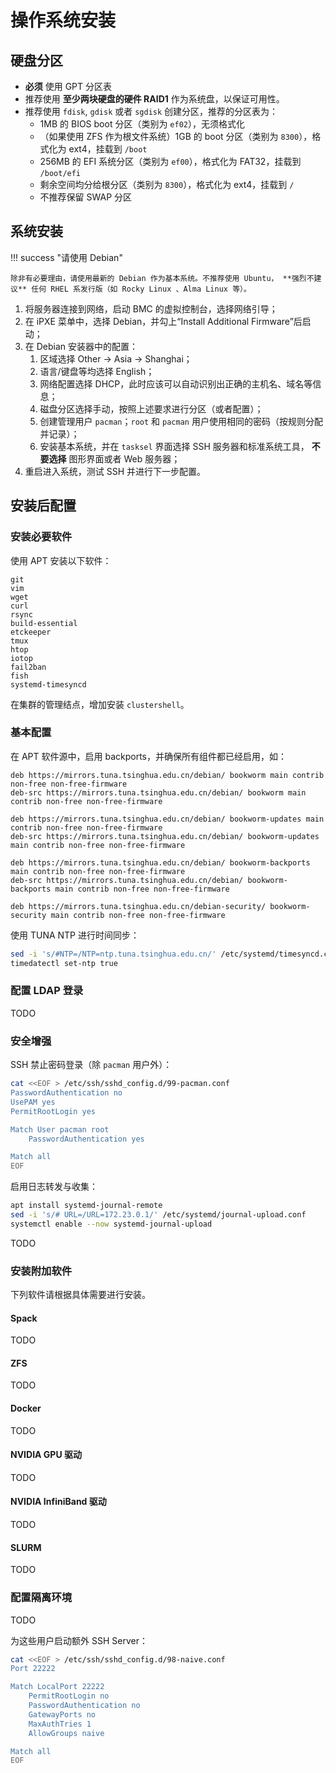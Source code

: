 # 操作系统安装

## 硬盘分区

- **必须** 使用 GPT 分区表
- 推荐使用 **至少两块硬盘的硬件 RAID1** 作为系统盘，以保证可用性。
- 推荐使用 `fdisk`, `gdisk` 或者 `sgdisk` 创建分区，推荐的分区表为：
    - 1MB 的 BIOS boot 分区（类别为 `ef02`），无须格式化
    - （如果使用 ZFS 作为根文件系统）1GB 的 boot 分区（类别为 `8300`），格式化为 ext4，挂载到 `/boot`
    - 256MB 的 EFI 系统分区（类别为 `ef00`），格式化为 FAT32，挂载到 `/boot/efi`
    - 剩余空间均分给根分区（类别为 `8300`），格式化为 ext4，挂载到 `/`
    - 不推荐保留 SWAP 分区

## 系统安装

!!! success "请使用 Debian"

    除非有必要理由，请使用最新的 Debian 作为基本系统。不推荐使用 Ubuntu， **强烈不建议** 任何 RHEL 系发行版（如 Rocky Linux 、Alma Linux 等）。

1. 将服务器连接到网络，启动 BMC 的虚拟控制台，选择网络引导；
2. 在 iPXE 菜单中，选择 Debian，并勾上“Install Additional Firmware”后启动；
3. 在 Debian 安装器中的配置：
    1. 区域选择 Other -> Asia -> Shanghai；
    2. 语言/键盘等均选择 English；
    3. 网络配置选择 DHCP，此时应该可以自动识别出正确的主机名、域名等信息；
    4. 磁盘分区选择手动，按照上述要求进行分区（或者配置）；
    5. 创建管理用户 `pacman`；`root` 和 `pacman` 用户使用相同的密码（按规则分配并记录）；
    6. 安装基本系统，并在 `tasksel` 界面选择 SSH 服务器和标准系统工具， **不要选择** 图形界面或者 Web 服务器；
 4. 重启进入系统，测试 SSH 并进行下一步配置。

## 安装后配置

### 安装必要软件

使用 APT 安装以下软件：

```text
git
vim
wget
curl
rsync
build-essential
etckeeper
tmux
htop
iotop
fail2ban
fish
systemd-timesyncd
```

在集群的管理结点，增加安装 `clustershell`。

### 基本配置

在 APT 软件源中，启用 backports，并确保所有组件都已经启用，如：

```apt
deb https://mirrors.tuna.tsinghua.edu.cn/debian/ bookworm main contrib non-free non-free-firmware 
deb-src https://mirrors.tuna.tsinghua.edu.cn/debian/ bookworm main contrib non-free non-free-firmware 

deb https://mirrors.tuna.tsinghua.edu.cn/debian/ bookworm-updates main contrib non-free non-free-firmware 
deb-src https://mirrors.tuna.tsinghua.edu.cn/debian/ bookworm-updates main contrib non-free non-free-firmware 

deb https://mirrors.tuna.tsinghua.edu.cn/debian/ bookworm-backports main contrib non-free non-free-firmware 
deb-src https://mirrors.tuna.tsinghua.edu.cn/debian/ bookworm-backports main contrib non-free non-free-firmware 

deb https://mirrors.tuna.tsinghua.edu.cn/debian-security/ bookworm-security main contrib non-free non-free-firmware 
```

使用 TUNA NTP 进行时间同步：

```bash
sed -i 's/#NTP=/NTP=ntp.tuna.tsinghua.edu.cn/' /etc/systemd/timesyncd.conf
timedatectl set-ntp true
```

### 配置 LDAP 登录

TODO

### 安全增强

SSH 禁止密码登录（除 `pacman` 用户外）：

```bash
cat <<EOF > /etc/ssh/sshd_config.d/99-pacman.conf
PasswordAuthentication no
UsePAM yes
PermitRootLogin yes

Match User pacman root
    PasswordAuthentication yes

Match all
EOF
```

启用日志转发与收集：

```bash
apt install systemd-journal-remote
sed -i 's/# URL=/URL=172.23.0.1/' /etc/systemd/journal-upload.conf
systemctl enable --now systemd-journal-upload
```

TODO

### 安装附加软件

下列软件请根据具体需要进行安装。

#### Spack

TODO

#### ZFS

TODO

#### Docker

TODO

#### NVIDIA GPU 驱动

TODO

#### NVIDIA InfiniBand 驱动

TODO

#### SLURM

TODO

### 配置隔离环境

TODO

为这些用户启动额外 SSH Server：

```bash
cat <<EOF > /etc/ssh/sshd_config.d/98-naive.conf
Port 22222

Match LocalPort 22222
    PermitRootLogin no
    PasswordAuthentication no
    GatewayPorts no
    MaxAuthTries 1
    AllowGroups naive

Match all
EOF
```
